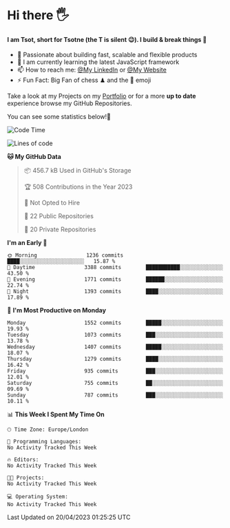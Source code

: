 # Hi there :raised_hand_with_fingers_splayed:
#### I am Tsot, short for Tsotne (the T is silent :wink:). I build & break things :space_invader:
- :telescope: Passionate about building fast, scalable and flexible products
- :seedling: I am currently learning the latest JavaScript framework 
- :mailbox: How to reach me: [@My LinkedIn](https://www.linkedin.com/in/tsotne-gvadzabia/) or [@My Website](https://tsotne.co.uk/contact)
- :zap: Fun Fact: Big Fan of chess ♟ and the 👾 emoji

Take a look at my Projects on my [Portfolio](https://tsotne.co.uk/) or for a more **up to date** experience browse my GitHub Repositories.

You can see some statistics below!:space_invader:
<!--START_SECTION:waka-->
![Code Time](http://img.shields.io/badge/Code%20Time-761%20hrs%202%20mins-blue)

![Lines of code](https://img.shields.io/badge/From%20Hello%20World%20I%27ve%20Written-4.6%20million%20lines%20of%20code-blue)

**🐱 My GitHub Data** 

> 📦 456.7 kB Used in GitHub's Storage 
 > 
> 🏆 508 Contributions in the Year 2023
 > 
> 🚫 Not Opted to Hire
 > 
> 📜 22 Public Repositories 
 > 
> 🔑 20 Private Repositories 
 > 
**I'm an Early 🐤** 

```text
🌞 Morning                1236 commits        ████░░░░░░░░░░░░░░░░░░░░░   15.87 % 
🌆 Daytime                3388 commits        ███████████░░░░░░░░░░░░░░   43.50 % 
🌃 Evening                1771 commits        ██████░░░░░░░░░░░░░░░░░░░   22.74 % 
🌙 Night                  1393 commits        ████░░░░░░░░░░░░░░░░░░░░░   17.89 % 
```
📅 **I'm Most Productive on Monday** 

```text
Monday                   1552 commits        █████░░░░░░░░░░░░░░░░░░░░   19.93 % 
Tuesday                  1073 commits        ███░░░░░░░░░░░░░░░░░░░░░░   13.78 % 
Wednesday                1407 commits        █████░░░░░░░░░░░░░░░░░░░░   18.07 % 
Thursday                 1279 commits        ████░░░░░░░░░░░░░░░░░░░░░   16.42 % 
Friday                   935 commits         ███░░░░░░░░░░░░░░░░░░░░░░   12.01 % 
Saturday                 755 commits         ██░░░░░░░░░░░░░░░░░░░░░░░   09.69 % 
Sunday                   787 commits         ███░░░░░░░░░░░░░░░░░░░░░░   10.11 % 
```


📊 **This Week I Spent My Time On** 

```text
🕑︎ Time Zone: Europe/London

💬 Programming Languages: 
No Activity Tracked This Week

🔥 Editors: 
No Activity Tracked This Week

🐱‍💻 Projects: 
No Activity Tracked This Week

💻 Operating System: 
No Activity Tracked This Week
```


 Last Updated on 20/04/2023 01:25:25 UTC
<!--END_SECTION:waka-->

